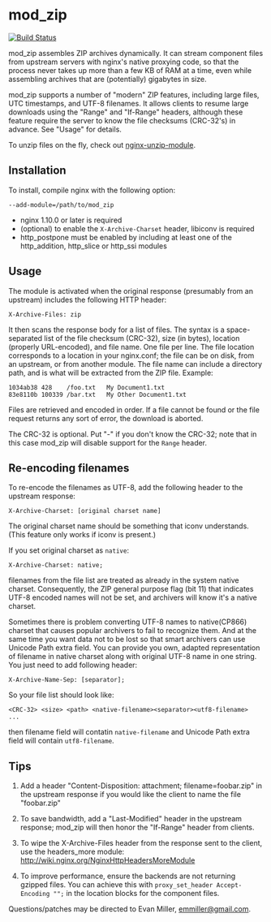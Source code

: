 mod_zip
=======
[![Build Status](https://travis-ci.org/evanmiller/mod_zip.svg?branch=master)](https://travis-ci.org/evanmiller/mod_zip)

mod_zip assembles ZIP archives dynamically. It can stream component files from
upstream servers with nginx's native proxying code, so that the process never
takes up more than a few KB of RAM at a time, even while assembling archives that
are (potentially) gigabytes in size.

mod_zip supports a number of "modern" ZIP features, including large files, UTC
timestamps, and UTF-8 filenames. It allows clients to resume large downloads using
the "Range" and "If-Range" headers, although these feature require the server
to know the file checksums (CRC-32's) in advance. See "Usage" for details.

To unzip files on the fly, check out [nginx-unzip-module](https://github.com/youzee/nginx-unzip-module).


Installation
------------

To install, compile nginx with the following option:

    --add-module=/path/to/mod_zip

* nginx 1.10.0 or later is required
* (optional) to enable the `X-Archive-Charset` header, libiconv is required
* http_postpone must be enabled by including at least one of the http_addition, http_slice or http_ssi modules


Usage
---

The module is activated when the original response (presumably from an
upstream) includes the following HTTP header:

    X-Archive-Files: zip

It then scans the response body for a list of files. The syntax is a 
space-separated list of the file checksum (CRC-32), size (in bytes), location
(properly URL-encoded), and file name. One file per line.  The file location
corresponds to a location in your nginx.conf; the file can be on disk, from an
upstream, or from another module.  The file name can include a directory path,
and is what will be extracted from the ZIP file. Example:

    1034ab38 428    /foo.txt   My Document1.txt
    83e8110b 100339 /bar.txt   My Other Document1.txt

Files are retrieved and encoded in order. If a file cannot be found or the file
request returns any sort of error, the download is aborted.

The CRC-32 is optional. Put "-" if you don't know the CRC-32; note that in this
case mod_zip will disable support for the `Range` header.


Re-encoding filenames
---

To re-encode the filenames as UTF-8, add the following header to the upstream
response:

    X-Archive-Charset: [original charset name]

The original charset name should be something that iconv understands. (This feature
only works if iconv is present.)

If you set original charset as `native`:

    X-Archive-Charset: native;

filenames from the file list are treated as already in the system native charset.
Consequently, the ZIP general purpose flag (bit 11) that indicates UTF-8 encoded
names will not be set, and archivers will know it's a native charset.

Sometimes there is problem converting UTF-8 names to native(CP866) charset that
causes popular archivers to fail to recognize them. And at the same time you want
data not to be lost so that smart archivers can use Unicode Path extra field.
You can provide you own, adapted representation of filename in native charset along
with original UTF-8 name in one string. You just need to add following header:

    X-Archive-Name-Sep: [separator];

So your file list should look like:

    <CRC-32> <size> <path> <native-filename><separator><utf8-filename>
    ...

then filename field will contatin `native-filename` and Unicode Path extra field
will contain `utf8-filename`.

Tips
----

1. Add a header "Content-Disposition: attachment; filename=foobar.zip" in the
upstream response if you would like the client to name the file "foobar.zip"

1. To save bandwidth, add a "Last-Modified" header in the upstream response; 
mod_zip will then honor the "If-Range" header from clients.

1. To wipe the X-Archive-Files header from the response sent to the client,
use the headers_more module: http://wiki.nginx.org/NginxHttpHeadersMoreModule

1. To improve performance, ensure the backends are not returning gzipped
files. You can achieve this with `proxy_set_header Accept-Encoding "";`
in the location blocks for the component files.

Questions/patches may be directed to Evan Miller, emmiller@gmail.com.
